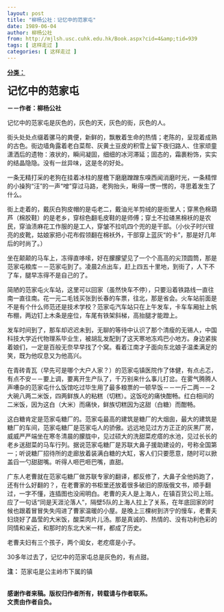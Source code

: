 ```yaml
---
layout: post
title: "柳杨公社：记忆中的范家屯"
date: 1989-06-04
author: 柳杨公社
from: http://mjlsh.usc.cuhk.edu.hk/Book.aspx?cid=4&amp;tid=939
tags: [ 这样走过 ]
categories: [ 这样走过 ]
---
```


<div style="margin: 15px 10px 10px 0px;">
<div>
<span id="ctl00_ContentPlaceHolder1_chapter1_SubjectLabel" style="font-weight:bold;text-decoration:underline;">
   分类：
  </span>
</div>
<p>
<strong>
<font size="5">
    记忆中的范家屯
   </font>
</strong>
</p>
<p>
<strong>
   －－作者：柳杨公社
  </strong>
</p>
<p>
  记忆中的范家屯是灰色的，灰色的天，灰色的街，灰色的人。
 </p>
<p>
  街头处处点缀着骡马的粪便，新鲜的，飘散着生命的热情；老陈的，呈现着成熟的古色。街边墙角露着老白菜帮、灰黄土豆皮的积雪上留下夜归路人、住家顽童潇洒后的遗物：液状的，瞬间凝固，细细的冰河滞延；固态的，霜裹粉饰，实实的结晶隐隐。没有一丝异味，这是冬的好处。
 </p>
<p>
  一条无精打采的老狗在挂着冰柱的屋檐下磨磨蹭蹭东嗅西闻消磨时光，一条精悍的小操狗“汪”的一声“噌”穿过马路，老狗抬头，瞅得一愣一愣的，寻思着发生了什么。
 </p>
<p>
  街上走着的，戴灰白狗皮帽的是屯老二，戴油光羊剪绒的是街里人；穿黑色棉葫芦（棉胶鞋）的是老乡，穿棕色翻毛皮鞋的是师傅；穿土不拉碴黑棉袄的是农民，穿油渍麻花工作服的是工人，穿皱不拉叽四个兜的是干部。（小伙子时兴锃亮的皮靴，姑娘家把小花布假领翻在棉袄外，干部穿上蓝灰“的卡”，那是好几年后的时尚了。）
 </p>
<p>
  坐在颠颠的马车上，冻得直哆嗦，好在朦朦望见了一个个高高的尖顶圆筒，那是范家屯粮库－－范家屯到了。凌晨2点出车，赶上四五十里地，到街了，人下不了车，腿早冻得不是自己的了。
 </p>
<p>
  简陋的范家屯火车站，这里可以回家（虽然快车不停），只要沿着铁路线一直往南一直往南。花一元二毛钱买张到长春的车票，往北，那是省会。火车站前面是不是有个什么师范还是技术学校？范家屯汽车站只在上午发车，卡车车厢扯上帆布棚，两边钉上木条是座位，车尾有铁架斜梯，高抬腿才能蹬上。
 </p>
<p>
  发车时间到了，那车却迟迟未到，无聊的等待中认识了那个清瘦的无锡人，中国科技大学近代物理系毕业生，被胡乱发配到了这天寒地冻鸡巴小地方。身边紧挨着娘们，一定是百般无奈早早找了个窝。看着江南才子面向东北娘子温柔满足的笑，既为他叹息又为他高兴。
 </p>
<p>
  在青砖青瓦（早先可是哪个大户人家？）的范家屯镇医院作了体健，有点忐忑，有点不安－－要上调，要离开生产队了，千万别来什么事儿打岔。在雾气腾腾人声嘈杂的范家屯什么饭馆吃过毕生用了最多粮票的一顿早饭－－一斤二两－－2大碗八两二米饭，四两鲜族人的粘糕（切糕）。这饭吃的痛快酣畅。红白相间的二米饭，因为这白（大米）而痛快，鲜族切糕因为这甜（白糖）而酣畅。
 </p>
<p>
  这白糖肯定是范家屯糖厂的。范家屯最高的建筑是糖厂的大烟囱，最大的建筑是糖厂的车间，范家屯糖厂是范家屯人的骄傲。远远地见过方方正正的灰黑厂房，威威严严端坐在寒冬清晨的朦胧中，见过硕大的洗甜菜疙瘩的水池，见过长长的老乡送甜菜的马车行列。据说范家屯糖厂是苏联大鼻子援助建设的，号称全国第一；听说糖厂招待所的走廊放着装满白糖的大缸，客人们只要愿意，随时可以掀盖舀一勺甜甜嘴。听得人咂巴咂巴嘴，直甜。
 </p>
<p>
  广东人老曹就在范家屯糖厂做苏联专家的翻译，都反修了，大鼻子全他妈跑了，还有什么好翻的？，在老曹家的书柜里还放着很多破旧的原版俄文书，顺手翻过，一字不懂，连插图也没闹明白。老曹的夫人是上海人，在镇百货公司上班。应了一句话“同是天涯沦落人”，隔壁5队的上海人拉上了关系，在年底回家的时候也跟着冒冒失失闯进了曹家温暖的小屋。是晚上三棵树到济宁的慢车，老曹夫妇烧好了晶莹的大米饭，酸菜肉片儿汤。那是真诚的、热情的、没有功利色彩的同情和亲近，和那时的东北大米一样，都成了历史。
 </p>
<p>
  老曹夫妇有三个孩子，两个闺女，老疙瘩是小子。
 </p>
<p>
  30多年过去了，记忆中的范家屯总是灰色的，有点甜。
 </p>
<p>
<strong>
   注：
  </strong>
  范家屯是公主岭市下属的镇
 </p>
<p>
<br/>
<strong>
   感谢作者来稿。版权归作者所有，转载请与作者联系。
   <br/>
   文责由作者自负。
  </strong>
</p>
</div>
